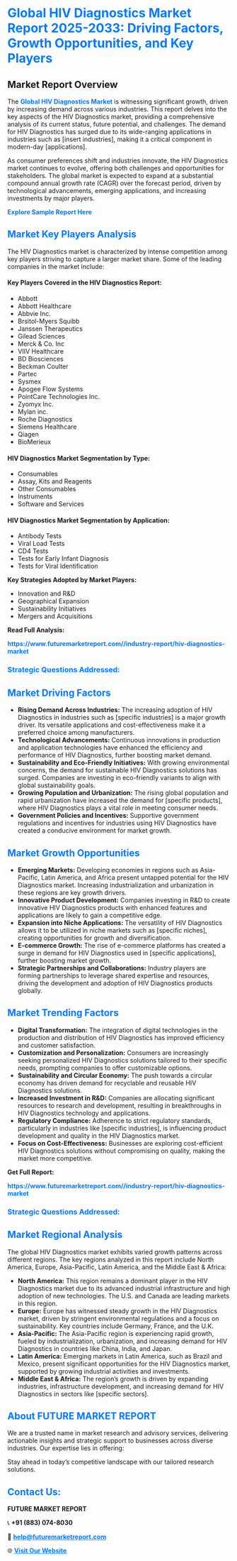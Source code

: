 <h1 style="color: #007BFF;">Global HIV Diagnostics Market Report 2025-2033: Driving Factors, Growth Opportunities, and Key Players</h1>

<section id="overview">
<h2>Market Report Overview</h2>
<p>The <a href="https://www.futuremarketreport.com//industry-report/hiv-diagnostics-market" style="color: #007BFF; text-decoration: none;"><strong>Global HIV Diagnostics Market</strong></a> is witnessing significant growth, driven by increasing demand across various industries. This report delves into the key aspects of the HIV Diagnostics market, providing a comprehensive analysis of its current status, future potential, and challenges. The demand for HIV Diagnostics has surged due to its wide-ranging applications in industries such as [insert industries], making it a critical component in modern-day [applications].</p>
<p>As consumer preferences shift and industries innovate, the HIV Diagnostics market continues to evolve, offering both challenges and opportunities for stakeholders. The global market is expected to expand at a substantial compound annual growth rate (CAGR) over the forecast period, driven by technological advancements, emerging applications, and increasing investments by major players.</p>
</section>

<section id="overview">
<p><a href="https://www.futuremarketreport.com//request-sample/reportId=60566" style="color: #007BFF; text-decoration: none;"><strong>Explore Sample Report Here</strong></a></p>
</section>

<section id="key-players">
<h2 style="color: #007BFF;">Market Key Players Analysis</h2>
<p>The HIV Diagnostics market is characterized by intense competition among key players striving to capture a larger market share. Some of the leading companies in the market include:</p>
<h4>Key Players Covered in the HIV Diagnostics Report:</h4>
<ul><li>Abbott</li><li>Abbott Healthcare</li><li>Abbvie Inc.</li><li>Brsitol-Myers Squibb</li><li>Janssen Therapeutics</li><li>Gilead Sciences</li><li>Merck &amp; Co. Inc</li><li>VIIV Healthcare</li><li>BD Biosciences</li><li>Beckman Coulter</li><li>Partec</li><li>Sysmex</li><li>Apogee Flow Systems</li><li>PointCare Technologies Inc.</li><li>Zyomyx Inc.</li><li>Mylan inc.</li><li>Roche Diagnostics</li><li>Siemens Healthcare</li><li>Qiagen</li><li>BioMerieux</li></ul>
<h4>HIV Diagnostics Market Segmentation by Type:</h4>
<ul><li>Consumables</li><li>Assay, Kits and Reagents</li><li>Other Consumables</li><li>Instruments</li><li>Software and Services</li></ul>

<h4>HIV Diagnostics Market Segmentation by Application:</h4>
<ul><li>Antibody Tests</li><li>Viral Load Tests</li><li>CD4 Tests</li><li>Tests for Early Infant Diagnosis</li><li>Tests for Viral Identification</li></ul>
<p><strong>Key Strategies Adopted by Market Players:</strong></p>
<ul>
<li>Innovation and R&D</li>
<li>Geographical Expansion</li>
<li>Sustainability Initiatives</li>
<li>Mergers and Acquisitions</li>
</ul>
</section>

<section>
<p><strong>Read Full Analysis: </strong></p><a href="https://www.futuremarketreport.com//industry-report/hiv-diagnostics-market" style="color: #007BFF; text-decoration: none;"><strong>https://www.futuremarketreport.com//industry-report/hiv-diagnostics-market</strong></a>
<h3 style="color: #007BFF;">Strategic Questions Addressed:</h3>
</section>

<section id="driving-factors">
<h2 style="color: #007BFF;">Market Driving Factors</h2>
<ul>
<li><strong>Rising Demand Across Industries:</strong> The increasing adoption of HIV Diagnostics in industries such as [specific industries] is a major growth driver. Its versatile applications and cost-effectiveness make it a preferred choice among manufacturers.</li>
<li><strong>Technological Advancements:</strong> Continuous innovations in production and application technologies have enhanced the efficiency and performance of HIV Diagnostics, further boosting market demand.</li>
<li><strong>Sustainability and Eco-Friendly Initiatives:</strong> With growing environmental concerns, the demand for sustainable HIV Diagnostics solutions has surged. Companies are investing in eco-friendly variants to align with global sustainability goals.</li>
<li><strong>Growing Population and Urbanization:</strong> The rising global population and rapid urbanization have increased the demand for [specific products], where HIV Diagnostics plays a vital role in meeting consumer needs.</li>
<li><strong>Government Policies and Incentives:</strong> Supportive government regulations and incentives for industries using HIV Diagnostics have created a conducive environment for market growth.</li>
</ul>
</section>

<section id="growth-opportunities">
<h2 style="color: #007BFF;">Market Growth Opportunities</h2>
<ul>
<li><strong>Emerging Markets:</strong> Developing economies in regions such as Asia-Pacific, Latin America, and Africa present untapped potential for the HIV Diagnostics market. Increasing industrialization and urbanization in these regions are key growth drivers.</li>
<li><strong>Innovative Product Development:</strong> Companies investing in R&D to create innovative HIV Diagnostics products with enhanced features and applications are likely to gain a competitive edge.</li>
<li><strong>Expansion into Niche Applications:</strong> The versatility of HIV Diagnostics allows it to be utilized in niche markets such as [specific niches], creating opportunities for growth and diversification.</li>
<li><strong>E-commerce Growth:</strong> The rise of e-commerce platforms has created a surge in demand for HIV Diagnostics used in [specific applications], further boosting market growth.</li>
<li><strong>Strategic Partnerships and Collaborations:</strong> Industry players are forming partnerships to leverage shared expertise and resources, driving the development and adoption of HIV Diagnostics products globally.</li>
</ul>
</section>

<section id="trending-factors">
<h2 style="color: #007BFF;">Market Trending Factors</h2>
<ul>
<li><strong>Digital Transformation:</strong> The integration of digital technologies in the production and distribution of HIV Diagnostics has improved efficiency and customer satisfaction.</li>
<li><strong>Customization and Personalization:</strong> Consumers are increasingly seeking personalized HIV Diagnostics solutions tailored to their specific needs, prompting companies to offer customizable options.</li>
<li><strong>Sustainability and Circular Economy:</strong> The push towards a circular economy has driven demand for recyclable and reusable HIV Diagnostics solutions.</li>
<li><strong>Increased Investment in R&D:</strong> Companies are allocating significant resources to research and development, resulting in breakthroughs in HIV Diagnostics technology and applications.</li>
<li><strong>Regulatory Compliance:</strong> Adherence to strict regulatory standards, particularly in industries like [specific industries], is influencing product development and quality in the HIV Diagnostics market.</li>
<li><strong>Focus on Cost-Effectiveness:</strong> Businesses are exploring cost-efficient HIV Diagnostics solutions without compromising on quality, making the market more competitive.</li>
</ul>
</section>

<section>
<p><strong>Get Full Report: </strong></p><a href="https://www.futuremarketreport.com//industry-report/hiv-diagnostics-market" style="color: #007BFF; text-decoration: none;"><strong>https://www.futuremarketreport.com//industry-report/hiv-diagnostics-market</strong></a>
<h3 style="color: #007BFF;">Strategic Questions Addressed:</h3>
</section>


<section id="regional-analysis">
<h2 style="color: #007BFF;">Market Regional Analysis</h2>
<p>The global HIV Diagnostics market exhibits varied growth patterns across different regions. The key regions analyzed in this report include North America, Europe, Asia-Pacific, Latin America, and the Middle East & Africa:</p>
<ul>
<li><strong>North America:</strong> This region remains a dominant player in the HIV Diagnostics market due to its advanced industrial infrastructure and high adoption of new technologies. The U.S. and Canada are leading markets in this region.</li>
<li><strong>Europe:</strong> Europe has witnessed steady growth in the HIV Diagnostics market, driven by stringent environmental regulations and a focus on sustainability. Key countries include Germany, France, and the U.K.</li>
<li><strong>Asia-Pacific:</strong> The Asia-Pacific region is experiencing rapid growth, fueled by industrialization, urbanization, and increasing demand for HIV Diagnostics in countries like China, India, and Japan.</li>
<li><strong>Latin America:</strong> Emerging markets in Latin America, such as Brazil and Mexico, present significant opportunities for the HIV Diagnostics market, supported by growing industrial activities and investments.</li>
<li><strong>Middle East & Africa:</strong> The region’s growth is driven by expanding industries, infrastructure development, and increasing demand for HIV Diagnostics in sectors like [specific sectors].</li>
</ul>
</section>

<footer>
<h2 style="color: #007BFF;">About FUTURE MARKET REPORT</h2>
<p>We are a trusted name in market research and advisory services, delivering actionable insights and strategic support to businesses across diverse industries. Our expertise lies in offering:</p>

<p>Stay ahead in today’s competitive landscape with our tailored research solutions.</p>

<h2 style="color: #007BFF;">Contact Us:</h2>
<p><strong>FUTURE MARKET REPORT</strong></p>
<p>📞 <strong>+91 (883) 074-8030</strong></p>
<p>📧 <strong><a href="mailto:help@futuremarketreport.com" style="color: #007BFF;">help@futuremarketreport.com</a></strong></p>
<p>🌐 <strong><a href="https://www.futuremarketreport.com/" style="color: #007BFF;">Visit Our Website</a></strong></p>
</footer>